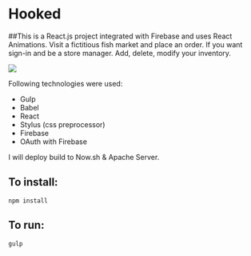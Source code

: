 # Hooked

##This is a React.js project integrated with Firebase and uses React Animations.
Visit a fictitious fish market and place an order. If you want sign-in and be a store manager.  Add, delete, modify your inventory.

![](https://s25.postimg.org/j9y8074v3/hooked.png)

Following technologies were used:
<ul>
  <li>Gulp</li>
  <li>Babel</li>
  <li>React</li>
  <li>Stylus (css preprocessor)</li>
  <li>Firebase</li>
  <li>OAuth with Firebase</li>
</ul>

I will deploy build to Now.sh & Apache Server.

## To install:

`npm install`

## To run:

`gulp`
